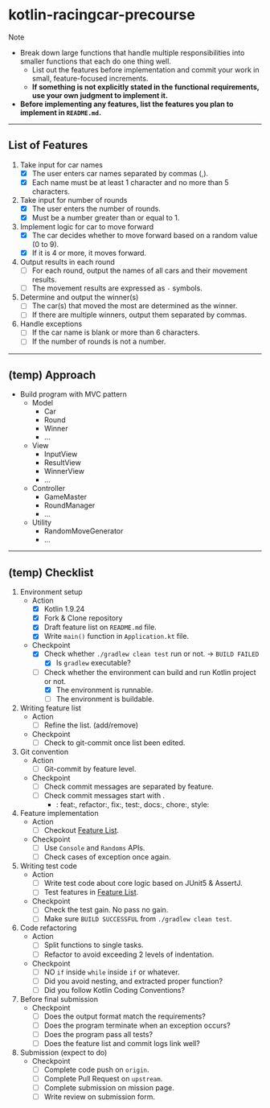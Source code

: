 # kotlin-racingcar-precourse

> [!NOTE]
> - Break down large functions that handle multiple responsibilities into smaller functions that each do one thing well.
>   - List out the features before implementation and commit your work in small, feature-focused increments.
>   - **If something is not explicitly stated in the functional requirements, use your own judgment to implement it.**
> - **Before implementing any features, list the features you plan to implement in `README.md`.**

---

## List of Features

1. Take input for car names
    - [x] The user enters car names separated by commas (,).
    - [x] Each name must be at least 1 character and no more than 5 characters.
2. Take input for number of rounds
    - [x] The user enters the number of rounds.
    - [x] Must be a number greater than or equal to 1.
3. Implement logic for car to move forward
    - [x] The car decides whether to move forward based on a random value (0 to 9).
    - [x] If it is 4 or more, it moves forward.
4. Output results in each round
    - [ ] For each round, output the names of all cars and their movement results.
    - [ ] The movement results are expressed as `-` symbols.
5. Determine and output the winner(s)
    - [ ] The car(s) that moved the most are determined as the winner.
    - [ ] If there are multiple winners, output them separated by commas.
6. Handle exceptions
    - [ ] If the car name is blank or more than 6 characters.
    - [ ] If the number of rounds is not a number.

---

## (temp) Approach

- Build program with MVC pattern
    - Model
        - Car
        - Round
        - Winner
        - ...
    - View
        - InputView
        - ResultView
        - WinnerView
        - ...
    - Controller
        - GameMaster
        - RoundManager
        - ...
    - Utility
        - RandomMoveGenerator
        - ...

---

## (temp) Checklist

1. Environment setup
    - Action
      - [x] Kotlin 1.9.24
      - [x] Fork & Clone repository
      - [x] Draft feature list on `README.md` file.
      - [x] Write `main()` function in `Application.kt` file.
    - Checkpoint
      - [x] Check whether `./gradlew clean test` run or not. -> `BUILD FAILED`
        - [x] Is `gradlew` executable?
      - [ ] Check whether the environment can build and run Kotlin project or not.
        - [x] The environment is runnable.
        - [ ] The environment is buildable.
2. Writing feature list
    - Action
      - [ ] Refine the list. (add/remove)
    - Checkpoint
      - [ ] Check to git-commit once list been edited.
3. Git convention
    - Action
      - [ ] Git-commit by feature level.
    - Checkpoint
      - [ ] Check commit messages are separated by feature.
      - [ ] Check commit messages start with <types>.
          - <types>: feat:, refactor:, fix:, test:, docs:, chore:, style:
4. Feature implementation
    - Action
      - [ ] Checkout [Feature List](#List-of-Features).
    - Checkpoint
      - [ ] Use `Console` and `Randoms` APIs.
      - [ ] Check cases of exception once again.
5. Writing test code
    - Action
      - [ ] Write test code about core logic based on JUnit5 & AssertJ.
      - [ ] Test features in [Feature List](#List-of-Features).
    - Checkpoint
      - [ ] Check the test gain. No pass no gain.
      - [ ] Make sure `BUILD SUCCESSFUL` from `./gradlew clean test`.
6. Code refactoring
    - Action
      - [ ] Split functions to single tasks.
      - [ ] Refactor to avoid exceeding 2 levels of indentation.
    - Checkpoint
      - [ ] NO `if` inside `while` inside `if` or whatever.
      - [ ] Did you avoid nesting, and extracted proper function?
      - [ ] Did you follow Kotlin Coding Conventions?
7. Before final submission
    - Checkpoint
      - [ ] Does the output format match the requirements?
      - [ ] Does the program terminate when an exception occurs?
      - [ ] Does the program pass all tests?
      - [ ] Does the feature list and commit logs link well?
8. Submission (expect to do)
    - Checkpoint
      - [ ] Complete code push on `origin`.
      - [ ] Complete Pull Request on `upstream`.
      - [ ] Complete submission on mission page.
      - [ ] Write review on submission form.

